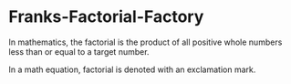# Franks-Factorial-Factory
In mathematics, the factorial is the product of all positive whole numbers less than or equal to a target number. 

In a math equation, factorial is denoted with an exclamation mark. 
